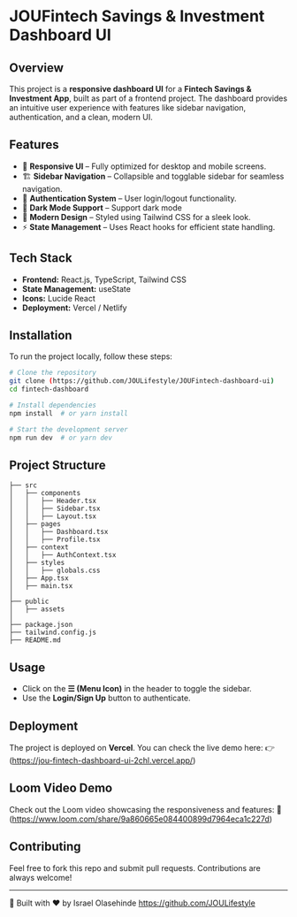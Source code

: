 # JOUFintech Savings & Investment Dashboard UI

## Overview
This project is a **responsive dashboard UI** for a **Fintech Savings & Investment App**, built as part of a frontend project. The dashboard provides an intuitive user experience with features like sidebar navigation, authentication, and a clean, modern UI.

## Features
- 📌 **Responsive UI** – Fully optimized for desktop and mobile screens.
- 🏗 **Sidebar Navigation** – Collapsible and togglable sidebar for seamless navigation.
- 🔐 **Authentication System** – User login/logout functionality.
- 🌙 **Dark Mode Support** – Support dark mode
- 🎨 **Modern Design** – Styled using Tailwind CSS for a sleek look.
- ⚡ **State Management** – Uses React hooks for efficient state handling.

## Tech Stack
- **Frontend:** React.js, TypeScript, Tailwind CSS
- **State Management:** useState
- **Icons:** Lucide React
- **Deployment:** Vercel / Netlify

## Installation
To run the project locally, follow these steps:

```sh
# Clone the repository
git clone (https://github.com/JOULifestyle/JOUFintech-dashboard-ui)
cd fintech-dashboard

# Install dependencies
npm install  # or yarn install

# Start the development server
npm run dev  # or yarn dev
```

## Project Structure
```
├── src
│   ├── components
│   │   ├── Header.tsx
│   │   ├── Sidebar.tsx
│   │   ├── Layout.tsx
│   ├── pages
│   │   ├── Dashboard.tsx
│   │   ├── Profile.tsx
│   ├── context
│   │   ├── AuthContext.tsx
│   ├── styles
│   │   ├── globals.css
│   ├── App.tsx
│   ├── main.tsx
│
├── public
│   ├── assets
│
├── package.json
├── tailwind.config.js
├── README.md
```

## Usage
- Click on the **☰ (Menu Icon)** in the header to toggle the sidebar.
- Use the **Login/Sign Up** button to authenticate.

## Deployment
The project is deployed on **Vercel**. You can check the live demo here:
👉 (https://jou-fintech-dashboard-ui-2chl.vercel.app/)

## Loom Video Demo
Check out the Loom video showcasing the responsiveness and features:
🎥 (https://www.loom.com/share/9a860665e084400899d7964eca1c227d)

## Contributing
Feel free to fork this repo and submit pull requests. Contributions are always welcome!



---
🚀 Built with ❤️ by Israel Olasehinde  https://github.com/JOULifestyle

